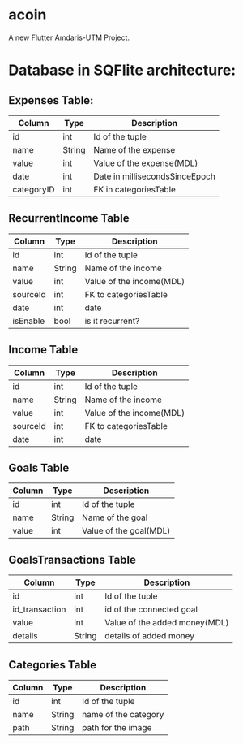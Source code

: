 # acoin

A new Flutter Amdaris-UTM Project.

# Database in SQFlite architecture:

## Expenses Table:

| Column     | Type   | Description                    |
|------------|--------|--------------------------------|
| id         | int    | Id of the tuple                |
| name       | String | Name of the expense            |
| value      | int    | Value of the expense(MDL)      |
| date       | int    | Date in millisecondsSinceEpoch |
| categoryID | int    | FK in categoriesTable          |

## RecurrentIncome Table

| Column   | Type   | Description                    |
|----------|--------|--------------------------------|
| id       | int    | Id of the tuple                |
| name     | String | Name of the income             |
| value    | int    | Value of the income(MDL)       |
| sourceId | int    | FK to categoriesTable          |
| date     | int    | date                           |
| isEnable | bool   | is it recurrent?               |

## Income Table

| Column   | Type   | Description                    |
|----------|--------|--------------------------------|
| id       | int    | Id of the tuple                |
| name     | String | Name of the income             |
| value    | int    | Value of the income(MDL)       |
| sourceId | int    | FK to categoriesTable          |
| date     | int    | date                           |

## Goals Table

| Column   | Type   | Description                    |
|----------|--------|--------------------------------|
| id       | int    | Id of the tuple                |
| name     | String | Name of the goal               |
| value    | int    | Value of the goal(MDL)         |

## GoalsTransactions Table

| Column         | Type   | Description                    |
|----------------|--------|--------------------------------|
| id             | int    | Id of the tuple                |
| id_transaction | int    | id of the connected goal       |
| value          | int    | Value of the added money(MDL)  |
| details        | String | details of added money         |


## Categories Table

| Column   | Type   | Description                    |
|----------|--------|--------------------------------|
| id       | int    | Id of the tuple                |
| name     | String | name of the category           |
| path     | String | path for the image             |